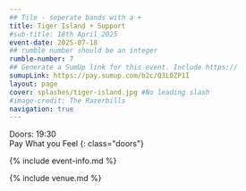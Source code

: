 ```yaml
---
## Tile - seperate bands with a +
title: Tiger Island + Support
#sub-title: 18th April 2025
event-date: 2025-07-18
## rumble number should be an integer
rumble-number: 7
## Generate a SumUp link for this event. Include https://
sumupLink: https://pay.sumup.com/b2c/Q3L0ZP1I
layout: page
cover: splashes/tiger-island.jpg #No leading slash
#image-credit: The Razerbills
navigation: true
---
```


Doors: 19:30 <br>Pay What you Feel
{: class="doors"}

{% include event-info.md %}

{% include venue.md %}